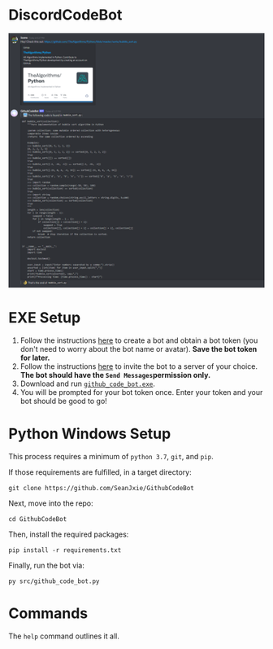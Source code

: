 # DiscordCodeBot

![example](https://github.com/SeanJxie/DiscordCodeBot/blob/main/exampleImage.png)

# EXE Setup
1) Follow the instructions [here](https://discordpy.readthedocs.io/en/latest/discord.html#creating-a-bot-account) to create a bot and obtain a bot token (you don't need to worry about the bot name or avatar). **Save the bot token for later.**
2) Follow the instructions [here](https://discordpy.readthedocs.io/en/latest/discord.html#inviting-your-bot) to invite the bot to a server of your choice. **The bot should have the `Send Messages`permission only.**
3) Download and run [`github_code_bot.exe`](https://github.com/SeanJxie/DiscordCodeBot/blob/main/github_code_bot.exe?raw=true). 
4) You will be prompted for your bot token once. Enter your token and your bot should be good to go!

# Python Windows Setup
This process requires a minimum of `python 3.7`, `git`, and `pip`.

If those requirements are fulfilled, in a target directory:
```
git clone https://github.com/SeanJxie/GithubCodeBot
```
Next, move into the repo:
```
cd GithubCodeBot
```
Then, install the required packages:
```
pip install -r requirements.txt
```
Finally, run the bot via:
```
py src/github_code_bot.py
```

# Commands
The `help` command outlines it all.

